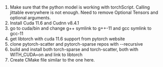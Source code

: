 1. Make sure that the python model is working with torchScript. Calling jittable everywhere is not enough. Need to remove Optional Tensors and optional arguments.
2. Install Cuda 11.6 and Cudnn v8.4.1
3. go to cuda/bin and change g++ symlink to g++-11 and gcc symlink to gcc-11
4. get libtorch with cuda 11.6 support from pytorch website
5. clone pytorch-scatter and pytorch-sparse repos with --recursive
6. build and install both torch-sparse and torch-scatter, both with WITH\_CUDA=on and link to libtorch
7. Create CMake file similar to the one here.
